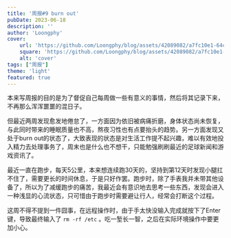 ```yaml
---
title: '周报#9 burn out'
pubDate: 2023-06-18
description: ''
author: 'Loongphy'
cover:
    url: 'https://github.com/Loongphy/blog/assets/42089082/a7fc10e1-64c7-4f74-b8bb-9a98fba067e8'
    square: 'https://github.com/Loongphy/blog/assets/42089082/a7fc10e1-64c7-4f74-b8bb-9a98fba067e8'
    alt: 'cover'
tags: ["周报"] 
theme: 'light'
featured: true
---
```


本来写周报的目的是为了督促自己每周做一些有意义的事情，然后将其记录下来，不再那么浑浑噩噩的混日子。

但最近两周发现愈发地倦怠了，一方面因为依旧被病痛折磨，身体状态尚未恢复，与此同时带来的睡眠质量也不高，熬夜习性也有点要抬头的趋势。另一方面发现又处于burn out的状态了，大致表现的状态是对生活工作提不起兴趣，难以有效地投入精力去处理事务了，周末也是什么也不想干，只能勉强刷刷最近的足球新闻和游戏资讯了。

最近一直在跑步，每天5公里，本来想连续跑30天的，坚持到第12天时发现小腿扛不住了，需要更长的时间休息，于是只好作罢。跑步时，除了手表我并未带其他设备了，所以为了减缓跑步的痛苦，我最近会有意识地去思考一些东西，发现会进入一种浅显的心流状态，只可惜由于跑步时需要避让行人，经常会打断这个过程。

这周不得不提到一件囧事，在远程操作时，由于手太快没输入完成就按下了Enter键，导致最终输入了 `rm -rf /etc` 。吃一堑长一智，之后在实际环境操作中要更加小心。